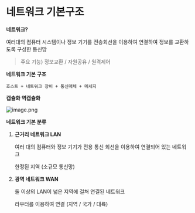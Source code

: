 # 네트워크 기본구조

**네트워크?**

여러대의 컴퓨터 시스템이나 정보 기기를 전송회선을 이용하여 연결하여 정보를 교환하도록 구성한 통신망

> 주요 기능) 정보교환 / 자원공유 / 원격제어
> 

**네트워크 기본 구조**

`호스트 + 네트워크 장비 + 통신매체 + 메세지`

**캡슐화 역캡슐화**

![image.png](%E1%84%82%E1%85%A6%E1%84%90%E1%85%B3%E1%84%8B%E1%85%AF%E1%84%8F%E1%85%B3%20%E1%84%80%E1%85%B5%E1%84%87%E1%85%A9%E1%86%AB%E1%84%80%E1%85%AE%E1%84%8C%E1%85%A9%20054517b2ca874f028fdf0192f59e8f3f/image.png)

**네트워크 기본 분류**

1. **근거리 네트워크 LAN**
    
    여러 대의 컴퓨터와 정보 기기가 전용 통신 회선을 이용하여 연결되어 있는 네트워크
    
    한정된 지역 (소규모 통신망)
    

1. **광역 네트워크 WAN**
    
    둘 이상의 LAN이 넓은 지역에 걸쳐 연결된 네트워크
    
    라우터를 이용하여 연결 (지역 / 국가 / 대륙)